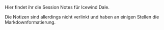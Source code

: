 Hier findet ihr die Session Notes für Icewind Dale.

Die Notizen sind allerdings nicht verlinkt und haben an einigen Stellen die Markdownformatierung.
